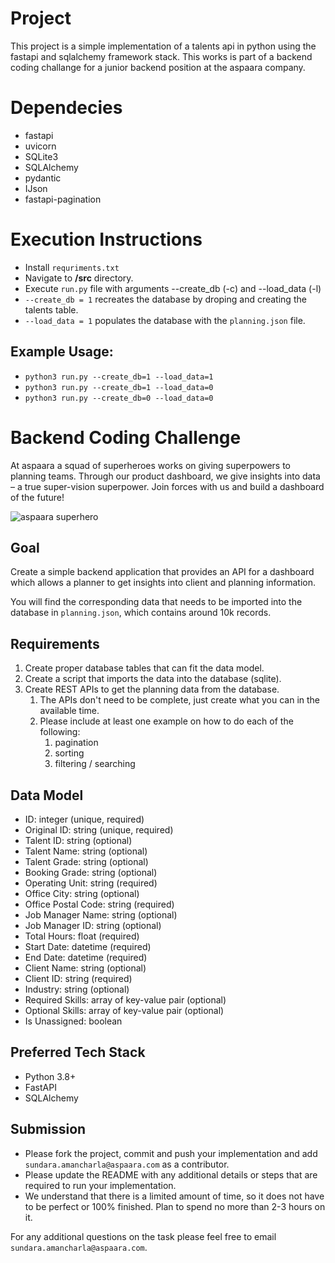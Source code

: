 # Project 
This project is a simple implementation of a talents api in python using the fastapi and sqlalchemy framework stack. This works is part of a backend coding challange for a junior backend position at the aspaara company.

# Dependecies
- fastapi 
- uvicorn
- SQLite3
- SQLAlchemy 
- pydantic 
- IJson 
- fastapi-pagination 

# Execution Instructions 
- Install `requriments.txt`
- Navigate to **/src** directory.
- Execute `run.py` file with arguments --create_db (-c) and --load_data (-l)
- `--create_db = 1` recreates the database by droping and creating the talents table.
- `--load_data = 1` populates the database with the `planning.json` file. 

## Example Usage:
- `python3 run.py --create_db=1 --load_data=1`
- `python3 run.py --create_db=1 --load_data=0`
- `python3 run.py --create_db=0 --load_data=0`


# Backend Coding Challenge

At aspaara a squad of superheroes works on giving superpowers to planning teams.
Through our product dashboard, we give insights into data – a true super-vision
superpower. Join forces with us and build a dashboard of the future!

![aspaara superhero](aspaara_superhero.png)

## Goal

Create a simple backend application that provides an API for a dashboard which
allows a planner to get insights into client and planning information.

You will find the corresponding data that needs to be imported into the database
in `planning.json`, which contains around 10k records.

## Requirements

1. Create proper database tables that can fit the data model.
2. Create a script that imports the data into the database (sqlite).
3. Create REST APIs to get the planning data from the database.
    1. The APIs don't need to be complete, just create what you can in the
       available time.
    2. Please include at least one example on how to do each of the following:
        1. pagination
        2. sorting
        3. filtering / searching

## Data Model

* ID: integer (unique, required)
* Original ID: string (unique, required)
* Talent ID: string (optional)
* Talent Name: string (optional)
* Talent Grade: string (optional)
* Booking Grade: string (optional)
* Operating Unit: string (required)
* Office City: string (optional)
* Office Postal Code: string (required)
* Job Manager Name: string (optional)
* Job Manager ID: string (optional)
* Total Hours: float (required)
* Start Date: datetime (required)
* End Date: datetime (required)
* Client Name: string (optional)
* Client ID: string (required)
* Industry: string (optional)
* Required Skills: array of key-value pair (optional)
* Optional Skills: array of key-value pair (optional)
* Is Unassigned: boolean

## Preferred Tech Stack

* Python 3.8+
* FastAPI
* SQLAlchemy

## Submission

* Please fork the project, commit and push your implementation and add
  `sundara.amancharla@aspaara.com` as a contributor.
* Please update the README with any additional details or steps that are
  required to run your implementation.
* We understand that there is a limited amount of time, so it does not have to
  be perfect or 100% finished. Plan to spend no more than 2-3 hours on it.

For any additional questions on the task please feel free to email
`sundara.amancharla@aspaara.com`.

